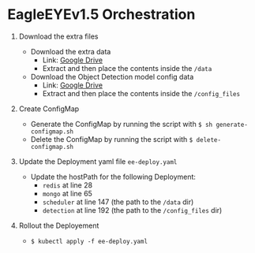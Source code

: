 # EagleEYEv1.5 Orchestration

 1. Download the extra files
	 - Download the extra data
		 - Link: [Google Drive](https://drive.google.com/file/d/1YpczmyStbl0FYtiiXuJjkBeIxFdbQWSE/view?usp=sharing)
		 - Extract and then place the contents inside the `/data`
	 - Download the Object Detection model config data
		 - Link: [Google Drive](https://drive.google.com/file/d/18M1WZhsh-dfqbJjB8HiN0r-yHG8CBOQU/view?usp=sharing)
		 - Extract and then place the contents inside the `/config_files`
	
 2. Create ConfigMap
	 - Generate the ConfigMap by running the script with `$ sh generate-configmap.sh`
	 - Delete the ConfigMap by running the script with `$ delete-configmap.sh`
 3. Update the Deployment yaml file `ee-deploy.yaml` 
	 - Update the hostPath for the following Deployment:
		 - `redis` at line 28
		 - `mongo` at line 65
		 - `scheduler` at line 147 (the path to the `/data` dir)
		 - `detection` at line 192 (the path to the `/config_files` dir)
 4. Rollout the Deployement
	 -	`$ kubectl apply -f ee-deploy.yaml`
